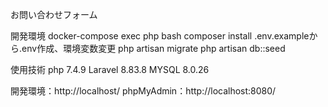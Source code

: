 お問い合わせフォーム

開発環境
docker-compose exec php bash
composer install
.env.exampleから.env作成、環境変数変更
php artisan migrate
php artisan db::seed

使用技術
php 7.4.9
Laravel 8.83.8
MYSQL 8.0.26

開発環境：http://localhost/
phpMyAdmin：http://localhost:8080/

